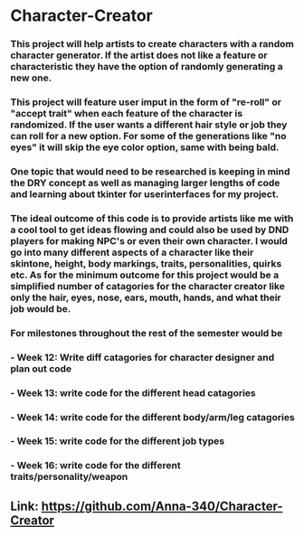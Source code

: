 # Character-Creator
### This project will help artists to create characters with a random character generator. If the artist does not like a feature or characteristic they have the option of randomly generating a new one. 

###  This project will feature user imput in the form of "re-roll" or "accept trait" when each feature of the character is randomized. If the user wants a different hair style or job they can roll for a new option. For some of the generations like "no eyes" it will skip the eye color option, same with being bald.

### One topic that would need to be researched is keeping in mind the DRY concept as well as managing larger lengths of code and learning about tkinter for userinterfaces for my project. 

### The ideal outcome of this code is to provide artists like me with a cool tool to get ideas flowing and could also be used by DND players for making NPC's or even their own character. I would go into many different aspects of a character like their skintone, height, body markings, traits, personalities, quirks etc. As for the minimum outcome for this project would be a simplified number of catagories for the character creator like only the hair, eyes, nose, ears, mouth, hands, and what their job would be. 

### For milestones throughout the rest of the semester would be
###  - Week 12: Write diff catagories for character designer and plan out code
###  - Week 13: write code for the different head catagories
###  - Week 14: write code for the different body/arm/leg catagories
###  - Week 15: write code for the different job types
###  - Week 16: write code for the different  traits/personality/weapon

## Link: https://github.com/Anna-340/Character-Creator